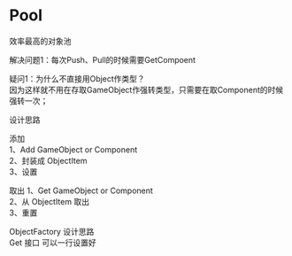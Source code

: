 # Pool
效率最高的对象池

解决问题1：每次Push、Pull的时候需要GetCompoent


疑问1：为什么不直接用Object作类型？  
因为这样就不用在存取GameObject作强转类型，只需要在取Component的时候强转一次；  

设计思路  

添加  
1、Add GameObject or Component  
2、封装成 ObjectItem  
3、设置    

取出
1、Get GameObject or Component  
2、从 ObjectItem 取出  
3、重置  


ObjectFactory 设计思路  
Get 接口 可以一行设置好